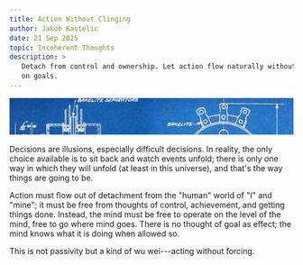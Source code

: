 ```yaml
---
title: Action Without Clinging
author: Jakob Kastelic
date: 21 Sep 2025
topic: Incoherent Thoughts
description: >
   Detach from control and ownership. Let action flow naturally without fixation
   on goals.
---
```


![](../images/blue.jpg)

Decisions are illusions, especially difficult decisions. In reality, the only
choice available is to sit back and watch events unfold; there is only one way
in which they will unfold (at least in this universe), and that's the way things
are going to be.

Action must flow out of detachment from the "human" world of "I" and "mine"; it
must be free from thoughts of control, achievement, and getting things done.
Instead, the mind must be free to operate on the level of the mind, free to go
where mind goes. There is no thought of goal as effect; the mind knows what it
is doing when allowed so.

This is not passivity but a kind of wu wei---acting without forcing.
